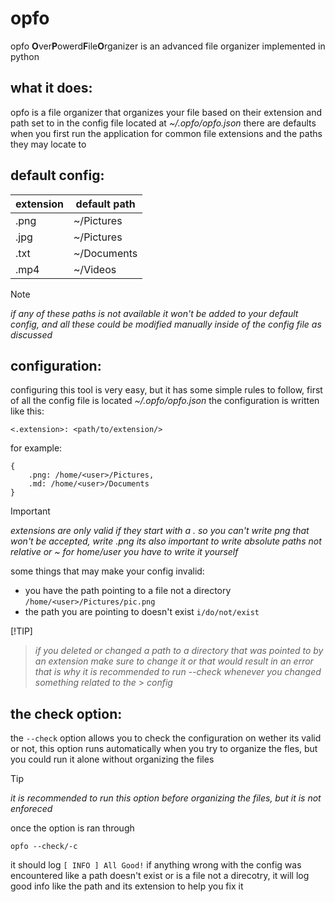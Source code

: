 # opfo
opfo **O**ver**P**owerd**F**ile**O**rganizer is an advanced file organizer implemented in python

## what it does:
opfo is a file organizer that organizes your file based on their extension and path set to in the config file located at
*~/.opfo/opfo.json* there are defaults when you first run the application for common file extensions and the paths they
may locate to

## default config:

| extension | default path |
| --------- | ------------ |
| .png      | ~/Pictures   |
| .jpg      | ~/Pictures   |
| .txt      | ~/Documents  |
| .mp4      | ~/Videos     |


> [!NOTE]
> *if any of these paths is not available it won't be added to your default config, and all these could be*
> *modified manually inside of the config file as discussed*

## configuration:
configuring this tool is very easy, but it has some simple rules to follow, first of all the config file is located 
*~/.opfo/opfo.json* the configuration is written like this:


`<.extension>: <path/to/extension/>`


for example:

    {
        .png: /home/<user>/Pictures,
        .md: /home/<user>/Documents
    }

> [!IMPORTANT]
> *extensions are only valid if they start with a . so you can't write png that won't be accepted, write .png*
> *its also important to write absolute paths not relative or ~ for home/user you have to write it yourself*

some things that may make your config invalid:
- you have the path pointing to a file not a directory `/home/<user>/Pictures/pic.png`
- the path you are pointing to doesn't exist `i/do/not/exist`

[!TIP]
> *if you deleted or changed a path to a directory that was pointed to by an extension make sure to change it or that*
> *would result in an error that is why it is recommended to run --check whenever you changed something related to the*  > *config*

## the check option:
the `--check` option allows you to check the configuration on wether its valid or not, this option
runs automatically when you try to organize the fles, but you could run it alone without organizing the files

> [!TIP]
> *it is recommended to run this option before organizing the files, but it is not enforeced*

once the option is ran through


`opfo --check/-c`


it should log `[ INFO ] All Good!` if anything wrong with the config was encountered like a path doesn't exist
or is a file not a direcotry, it will log good info like the path and its extension to help you fix it
